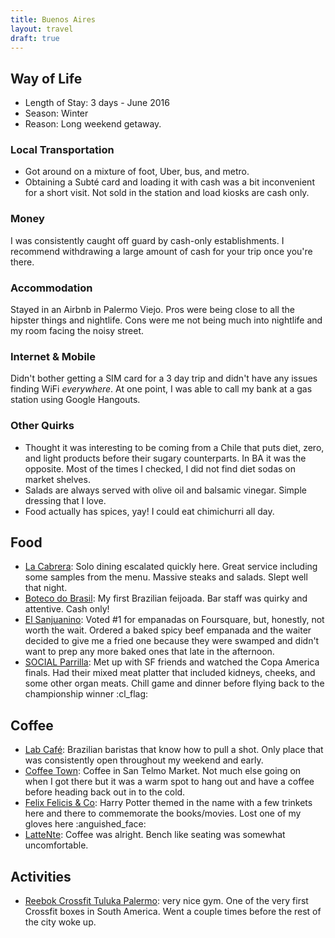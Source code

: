 ```yaml
---
title: Buenos Aires
layout: travel
draft: true
---
```

## Way of Life
* Length of Stay: 3 days - June 2016
* Season: Winter
* Reason: Long weekend getaway.

### Local Transportation

* Got around on a mixture of foot, Uber, bus, and metro.
* Obtaining a Subté card and loading it with cash was a bit inconvenient for a short visit. Not sold in the station and load kiosks are cash only.

### Money

I was consistently caught off guard by cash-only establishments.
I recommend withdrawing a large amount of cash for your trip once you're there.

### Accommodation

Stayed in an Airbnb in Palermo Viejo.
Pros were being close to all the hipster things and nightlife.
Cons were me not being much into nightlife and my room facing the noisy street.

### Internet & Mobile

Didn't bother getting a SIM card for a 3 day trip and didn't have any issues finding WiFi _everywhere_.
At one point, I was able to call my bank at a gas station using Google Hangouts.

### Other Quirks
* Thought it was interesting to be coming from a Chile that puts diet, zero, and light products before their
sugary counterparts. In BA it was the opposite. Most of the times I checked, I did not find diet sodas on market shelves.
* Salads are always served with olive oil and balsamic vinegar. Simple dressing that I love.
* Food actually has spices, yay! I could eat chimichurri all day.

## Food
* [La Cabrera](http://4sq.com/oT2uRm): Solo dining escalated quickly here. Great service including some samples from the menu. Massive steaks and salads. Slept well that night.
* [Boteco do Brasil](http://4sq.com/sIE0RG): My first Brazilian feijoada. Bar staff was quirky and attentive. Cash only!
* [El Sanjuanino](http://4sq.com/t9MnzD): Voted #1 for empanadas on Foursquare, but, honestly, not worth the wait. Ordered a baked spicy beef empanada and the waiter decided to give me a fried one because they were swamped and didn't want to prep any more baked ones that late in the afternoon.
* [SOCIAL Parrilla](http://4sq.com/1zcT3uC): Met up with SF friends and watched the Copa America finals. Had their mixed meat platter that included kidneys, cheeks, and some other organ meats. Chill game and dinner before flying back to the championship winner :cl_flag:

## Coffee

* [Lab Café](https://foursquare.com/v/lab-training-center--coffee-shop/542c714a498ed1d8ff638938): Brazilian baristas that know how to pull a shot. Only place that was consistently open throughout my weekend and early.
* [Coffee Town](https://foursquare.com/v/coffee-town/50b0b9f0e4b04cb0a21732d3): Coffee in San Telmo Market. Not much else going on when I got there but it was a warm spot to hang out and have a coffee before heading back out in to the cold.
* [Felix Felicis & Co](https://foursquare.com/v/felix-felicis--co/5516bb56498ec1fbae8d14ab): Harry Potter themed in the name with a few trinkets here and there to commemorate the books/movies. Lost one of my gloves here :anguished_face:
* [LatteNte](https://foursquare.com/v/lattente/50a3c612e4b0b35f502fbb21): Coffee was alright. Bench like seating was somewhat uncomfortable.

## Activities

* [Reebok Crossfit Tuluka Palermo](http://4sq.com/QO16wS): very nice gym. One of the very first Crossfit boxes in South America. Went a couple times before the rest of the city woke up.
